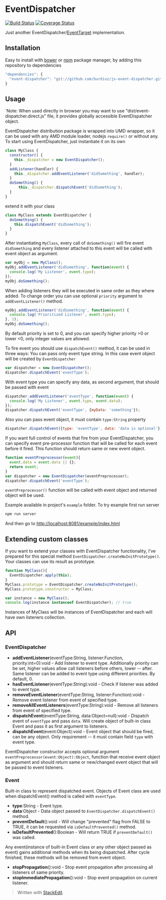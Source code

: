 # EventDispatcher

[![Build Status](https://travis-ci.org/burdiuz/js-event-dispatcher.svg?branch=master)](https://travis-ci.org/burdiuz/js-event-dispatcher)
[![Coverage Status](https://coveralls.io/repos/github/burdiuz/js-event-dispatcher/badge.svg?branch=master)](https://coveralls.io/github/burdiuz/js-event-dispatcher?branch=master)

Just another EventDispatcher/[EventTarget](https://developer.mozilla.org/en-US/docs/Web/API/EventTarget) implementation.

## Installation
Easy to install with [bower](http://bower.io/) or [npm](https://www.npmjs.com/) package manager, by adding this repository to dependencies
```javascript
"dependencies": {
  "event-dispatcher": "git://github.com/burdiuz/js-event-dispatcher.git"
}
```

## Usage
`Note: When used directly in browser you may want to use "dist/event-dispatcher.direct.js" file, it provides globally accessible EventDispatcher object.  

EventDispatcher distribution package is wrapped into UMD wrapper, so it can be used with any AMD module loader, nodejs `require()` or without any.
To start using EventDispatcher, just instantiate it on its own
```javascript
class MyClass {
  constructor() {
    this._dispatcher = new EventDispatcher();
  }
  addListener(handler) {
    this._dispatcher.addEventListener('didSomething', handler);
  }
  doSomething() {
	  this._dispatcher.dispatchEvent('didSomething');
  }
}
```
extend it with your class
```javascript
class MyClass extends EventDispatcher {
  doSomething() {
    this.dispatchEvent('didSomething');
  }
}
```
After instantiating `MyClass`, every call of `doSomething()` will fire event `didSomething` and every listener attached to this event will be called with event object as argument.
```javascript
var myObj = new MyClass();
myObj.addEventListener('didSomething', function(event) {
  console.log('My Listener', event.type);
});
myObj.doSomething();
```
When adding listeners they will be executed in same order as they where added. To change order you can use optional `priority` argument to `addEventListener()` method.
```javascript
myObj.addEventListener('didSomething', function(event) {
  console.log('Prioritized Listener', event.type);
}, 1);
myObj.doSomething();
```
By default priority is set to 0, and you can specify higher priority >0 or lower <0, only integer values are allowed.

To fire event you should use `dispatchEvent()` method, it can be used in three ways:
You can pass only event type string. In this case event object will be created by `EventDispatcher`
```javascript
var dispatcher = new EventDispatcher();
dispatcher.dispatchEvent('eventType');
```
With event type you can specify any data, as second argument, that should be passed with event
```javascript
dispatcher.addEventListener('eventType', function(event) {
  console.log('My Listener', event.type, event.data);
});
dispatcher.dispatchEvent('eventType', {myData: 'something'});
```
Also you can pass event object, it must contain `type:String` property
```javascript
dispatcher.dispatchEvent({type: 'eventType', data: 'data is optional'});
```

If you want full control of events that fire from your EventDispatcher, you can specify event pre-processor function that will be called for each event before it fired. This function should return same or new event object.
```javascript
function eventPreprocessor(event){
  event.data = event.data || {};
  return event;
}
var dispatcher = new EventDispatcher(eventPreprocessor);
dispatcher.dispatchEvent('eventType');
```
`eventPreprocessor()` function will be called with event object and returned object will be used.  
  
Example available in project's `example` folder. To try example first run server
```javascript
npm run server
```
And then go to [http://localhost:8081/example/index.html](http://localhost:8081/example/index.html)

## Extending custom classes
If you want to extend your classes with EventDispatcher functionality, I've prepared for this special method `EventDispatcher.createNoInitPrototype()`. Your classes can use its result as prototype.
```javascript
function MyClass(){
  EventDispatcher.apply(this);
}
MyClass.prototype = EventDispatcher.createNoInitPrototype();
MyClass.prototype.constructor = MyClass;

var instance = new MyClass();
console.log(instance instanceof EventDispatcher); // true
```
Instances of MyClass will be instances of EventDispatcher and each will have own listeners collection.
  
## API

### EventDispatcher
* **addEventListener**(eventType:String, listener:Function, priority:int=0):void - Add listener to event type. Additionally priority can be set, higher values allow call listeners before others, lower -- after. Same listener can be added to event type using different priorities. By default, 0. 
* **hasEventListener**(eventType:String):void - Check if listener was added to event type. 
* **removeEventListener**(eventType:String, listener:Function):void - Remove event listener from event of specified type.
* **removeAllEventListeners**(eventType:String):void - Remove all listeners from event of specified type.
* **dispatchEvent**(eventType:String, data:Object=null):void - Dispatch event of `eventType` and pass `data`. Will create object of built-in class Event and pass it as first argument  to listeners.
* **dispatchEvent**(event:Object):void - Event object that should be fired, can be any object. Only requirement -- it must contain field `type` with event type.

EventDispatcher constructor accepts optional argument `eventPreprocessor(event:Object):Object`, function that receive event object as argument and should return same or new/changed event object that will be passed to event listeners.    

### Event
Built-in class to represent dispatched event.
Objects of Event class are used when dispatchEvent() method is called with `eventType`. 
* **type**:String - Event type.
* **data**:Object - Data object passed to `EventDispatcher.dispatchEvent()` method.
* **preventDefault**():void - Will change "prevented" flag from FALSE to TRUE, it can be requested via `isDefaultPrevented()` method.
* **isDefaultPrevented**():Boolean - Will return TRUE if `preventDefault()` was called.

Any event(instance of built-in Event class or any other object passed as event) gains additional methods when its being dispatched. After cycle finished, these methods will be removed from event object.
* **stopPropagation**():void - Stop event propagation after processing all listeners of same priority.
* **stopImmediatePropagation**():void - Stop event propagation on current listener.  
  
  
> Written with [StackEdit](https://stackedit.io/).
